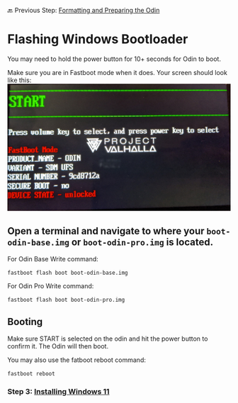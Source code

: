 🔙 Previous Step: [Formatting and Preparing the Odin](https://github.com/ProjectValhalla/OdinWindowsGuides/blob/main/pages/FlashingProjectValhallaFirmware.md)

# Flashing Windows Bootloader

You may need to hold the power button for 10+ seconds for Odin to boot.

Make sure you are in Fastboot mode when it does. Your screen should look like this:
![Odin Valhalla Fastboot](/images/valhalla_fastboot.jpg)


## Open a terminal and navigate to where your `boot-odin-base.img` or `boot-odin-pro.img` is located.

For Odin Base Write command:
```
fastboot flash boot boot-odin-base.img
```

For Odin Pro Write command:
```
fastboot flash boot boot-odin-pro.img
```

## Booting

Make sure START is selected on the odin and hit the power button to confirm it. The Odin will then boot.

You may also use the fatboot reboot command:
```
fastboot reboot
```
### Step 3: [Installing Windows 11](/pages/InstallingWindows11.md)
